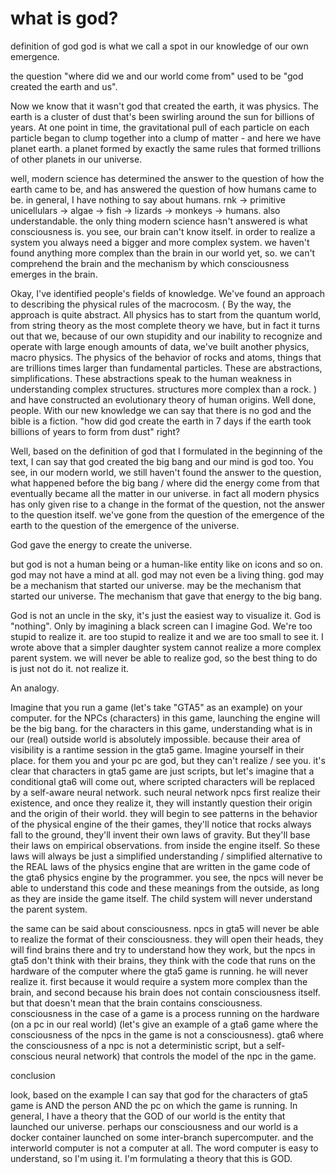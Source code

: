# what is god?
definition of god
god is what we call a spot in our knowledge of our own emergence.

the question "where did we and our world come from" used to be "god created the earth and us".

Now we know that it wasn't god that created the earth, it was physics. The earth is a cluster of dust that's been swirling around the sun for billions of years.
At one point in time, the gravitational pull of each particle on each particle began to clump together into a clump of matter - and here we have planet earth.
a planet formed by exactly the same rules that formed trillions of other planets in our universe.

well, modern science has determined the answer to the question of how the earth came to be, and has answered the question of how humans came to be.
in general, I have nothing to say about humans. rnk -> primitive unicellulars -> algae -> fish -> lizards -> monkeys -> humans.
also understandable. the only thing modern science hasn't answered is what consciousness is. you see, our brain can't know itself.
in order to realize a system you always need a bigger and more complex system. we haven't found anything more complex than the brain in our world yet, so.
we can't comprehend the brain and the mechanism by which consciousness emerges in the brain.

Okay, I've identified people's fields of knowledge. We've found an approach to describing the physical rules of the macrocosm.
(
By the way, the approach is quite abstract. All physics has to start from the quantum world,
from string theory as the most complete theory we have, but in fact it turns out that we, because of our own stupidity and our inability to recognize
and operate with large enough amounts of data, we've built another physics, macro physics. The physics of the behavior of rocks and atoms, things that are trillions
times larger than fundamental particles. These are abstractions, simplifications. These abstractions speak to the human weakness in understanding complex structures.
structures more complex than a rock.
)
and have constructed an evolutionary theory of human origins. Well done, people. With our new knowledge we can say that there is no god and the bible is a fiction.
"how did god create the earth in 7 days if the earth took billions of years to form from dust" right?

Well, based on the definition of god that I formulated in the beginning of the text, I can say that god created the big bang and our mind is god too.
You see, in our modern world, we still haven't found the answer to the question,
what happened before the big bang / where did the energy come from that eventually became all the matter in our universe. in fact all modern physics 
has only given rise to a change in the format of the question, not the answer to the question itself. we've gone from the question of the emergence of the earth to the question of the emergence of the universe.

God gave the energy to create the universe.

but god is not a human being or a human-like entity like on icons and so on. god may not have a mind at all. god may not even be a living thing. god may be a mechanism that started our universe.
may be the mechanism that started our universe. The mechanism that gave that energy to the big bang.

God is not an uncle in the sky, it's just the easiest way to visualize it. God is "nothing". Only by imagining a black screen can I imagine God. We're too stupid to realize it.
are too stupid to realize it and we are too small to see it. I wrote above that a simpler daughter system cannot realize a more complex parent system.
we will never be able to realize god, so the best thing to do is just not do it. not realize it.

An analogy.

Imagine that you run a game (let's take "GTA5" as an example) on your computer. for the NPCs (characters) in this game, launching the engine will be the big bang.
for the characters in this game, understanding what is in our (real) outside world is absolutely impossible. because their area of visibility is a rantime session in the gta5 game.
Imagine yourself in their place. for them you and your pc are god, but they can't realize / see you. it's clear that characters in gta5 game are just scripts, but
let's imagine that a conditional gta6 will come out, where scripted characters will be replaced by a self-aware neural network. such neural network npcs first realize
their existence, and once they realize it, they will instantly question their origin and the origin of their world. they will begin to see patterns in the behavior of the physical engine of the
their games, they'll notice that rocks always fall to the ground, they'll invent their own laws of gravity. But they'll base their laws on empirical observations.
from inside the engine itself. So these laws will always be just a simplified understanding / simplified alternative to the REAL laws of the physics engine that are written 
in the game code of the gta6 physics engine by the programmer. you see, the npcs will never be able to understand this code and these meanings from the outside, as long as they are inside the game itself.
The child system will never understand the parent system.



the same can be said about consciousness. npcs in gta5 will never be able to realize the format of their consciousness. they will open their heads, they will find brains there and try to understand how they work,
but the npcs in gta5 don't think with their brains, they think with the code that runs on the hardware of the computer where the gta5 game is running.
he will never realize it. first because it would require a system more complex than the brain, and second because his brain does not contain consciousness itself.
but that doesn't mean that the brain contains consciousness. consciousness in the case of a game is a process running on the hardware (on a pc in our real world) (let's give an example of a gta6 game where the consciousness of the npcs in the game is not a consciousness). 
gta6 where the consciousness of a npc is not a deterministic script, but a self-conscious neural network) that controls the model of the npc in the game. 


conclusion


look, based on the example I can say that god for the characters of gta5 game is AND the person AND the pc on which the game is running.
In general, I have a theory that the GOD of our world is the entity that launched our universe. perhaps our consciousness and our world is a docker container launched on some inter-branch supercomputer.
and the interworld computer is not a computer at all. The word computer is easy to understand, so I'm using it. I'm formulating a theory
that this is GOD.


